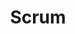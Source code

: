 ---
# This topic lives at
# https://digital.gov/topics/scrum

# Topic Title
title: "Scrum"

# description — keep it short and clear
# summary: ""

# Weight
weight: 1

# For more information on managing topics,
# see https://github.com/GSA/digitalgov.gov/wiki/topics
---